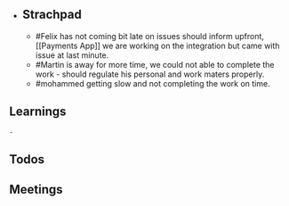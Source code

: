 - ## Strachpad
	- #Felix has not coming bit late on issues should inform upfront, [[Payments App]] we are working on the integration but came with issue at last minute.
	- #Martin is away for more time, we could not able to complete the work - should regulate his personal and work maters properly.
	- #mohammed getting slow and not completing the work on time.
## Learnings
	-
## Todos
## Meetings